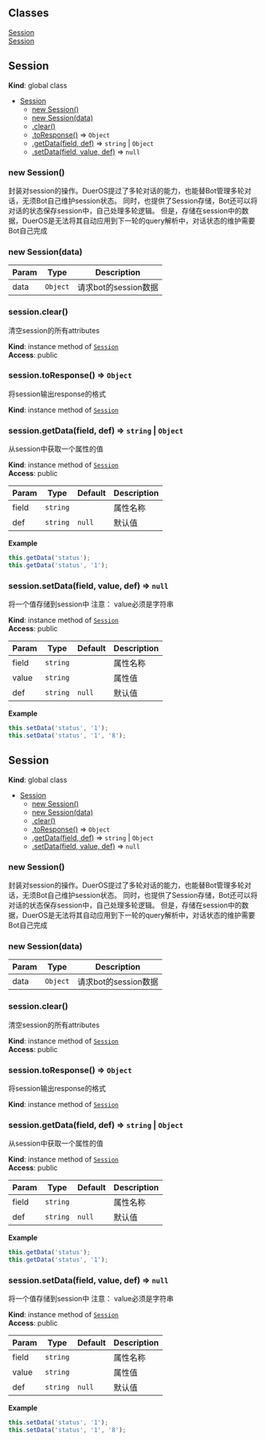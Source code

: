 ## Classes

<dl>
<dt><a href="#Session">Session</a></dt>
<dd></dd>
<dt><a href="#Session">Session</a></dt>
<dd></dd>
</dl>

<a name="Session"></a>

## Session
**Kind**: global class  

* [Session](#Session)
    * [new Session()](#new_Session_new)
    * [new Session(data)](#new_Session_new)
    * [.clear()](#Session+clear)
    * [.toResponse()](#Session+toResponse) ⇒ <code>Object</code>
    * [.getData(field, def)](#Session+getData) ⇒ <code>string</code> \| <code>Object</code>
    * [.setData(field, value, def)](#Session+setData) ⇒ <code>null</code>

<a name="new_Session_new"></a>

### new Session()
封装对session的操作。DuerOS提过了多轮对话的能力，也能替Bot管理多轮对话，无须Bot自己维护session状态。
同时，也提供了Session存储，Bot还可以将对话的状态保存session中，自己处理多轮逻辑。
但是，存储在session中的数据，DuerOS是无法将其自动应用到下一轮的query解析中，对话状态的维护需要Bot自己完成

<a name="new_Session_new"></a>

### new Session(data)

| Param | Type | Description |
| --- | --- | --- |
| data | <code>Object</code> | 请求bot的session数据 |

<a name="Session+clear"></a>

### session.clear()
清空session的所有attributes

**Kind**: instance method of [<code>Session</code>](#Session)  
**Access**: public  
<a name="Session+toResponse"></a>

### session.toResponse() ⇒ <code>Object</code>
将session输出response的格式

**Kind**: instance method of [<code>Session</code>](#Session)  
<a name="Session+getData"></a>

### session.getData(field, def) ⇒ <code>string</code> \| <code>Object</code>
从session中获取一个属性的值

**Kind**: instance method of [<code>Session</code>](#Session)  
**Access**: public  

| Param | Type | Default | Description |
| --- | --- | --- | --- |
| field | <code>string</code> |  | 属性名称 |
| def | <code>string</code> | <code>null</code> | 默认值 |

**Example**  
```javascript
this.getData('status');
this.getData('status', '1');
```
<a name="Session+setData"></a>

### session.setData(field, value, def) ⇒ <code>null</code>
将一个值存储到session中
注意：
     value必须是字符串

**Kind**: instance method of [<code>Session</code>](#Session)  
**Access**: public  

| Param | Type | Default | Description |
| --- | --- | --- | --- |
| field | <code>string</code> |  | 属性名称 |
| value | <code>string</code> |  | 属性值 |
| def | <code>string</code> | <code>null</code> | 默认值 |

**Example**  
```javascript
this.setData('status', '1');
this.setData('status', '1', '8');
```
<a name="Session"></a>

## Session
**Kind**: global class  

* [Session](#Session)
    * [new Session()](#new_Session_new)
    * [new Session(data)](#new_Session_new)
    * [.clear()](#Session+clear)
    * [.toResponse()](#Session+toResponse) ⇒ <code>Object</code>
    * [.getData(field, def)](#Session+getData) ⇒ <code>string</code> \| <code>Object</code>
    * [.setData(field, value, def)](#Session+setData) ⇒ <code>null</code>

<a name="new_Session_new"></a>

### new Session()
封装对session的操作。DuerOS提过了多轮对话的能力，也能替Bot管理多轮对话，无须Bot自己维护session状态。
同时，也提供了Session存储，Bot还可以将对话的状态保存session中，自己处理多轮逻辑。
但是，存储在session中的数据，DuerOS是无法将其自动应用到下一轮的query解析中，对话状态的维护需要Bot自己完成

<a name="new_Session_new"></a>

### new Session(data)

| Param | Type | Description |
| --- | --- | --- |
| data | <code>Object</code> | 请求bot的session数据 |

<a name="Session+clear"></a>

### session.clear()
清空session的所有attributes

**Kind**: instance method of [<code>Session</code>](#Session)  
**Access**: public  
<a name="Session+toResponse"></a>

### session.toResponse() ⇒ <code>Object</code>
将session输出response的格式

**Kind**: instance method of [<code>Session</code>](#Session)  
<a name="Session+getData"></a>

### session.getData(field, def) ⇒ <code>string</code> \| <code>Object</code>
从session中获取一个属性的值

**Kind**: instance method of [<code>Session</code>](#Session)  
**Access**: public  

| Param | Type | Default | Description |
| --- | --- | --- | --- |
| field | <code>string</code> |  | 属性名称 |
| def | <code>string</code> | <code>null</code> | 默认值 |

**Example**  
```javascript
this.getData('status');
this.getData('status', '1');
```
<a name="Session+setData"></a>

### session.setData(field, value, def) ⇒ <code>null</code>
将一个值存储到session中
注意：
     value必须是字符串

**Kind**: instance method of [<code>Session</code>](#Session)  
**Access**: public  

| Param | Type | Default | Description |
| --- | --- | --- | --- |
| field | <code>string</code> |  | 属性名称 |
| value | <code>string</code> |  | 属性值 |
| def | <code>string</code> | <code>null</code> | 默认值 |

**Example**  
```javascript
this.setData('status', '1');
this.setData('status', '1', '8');
```
